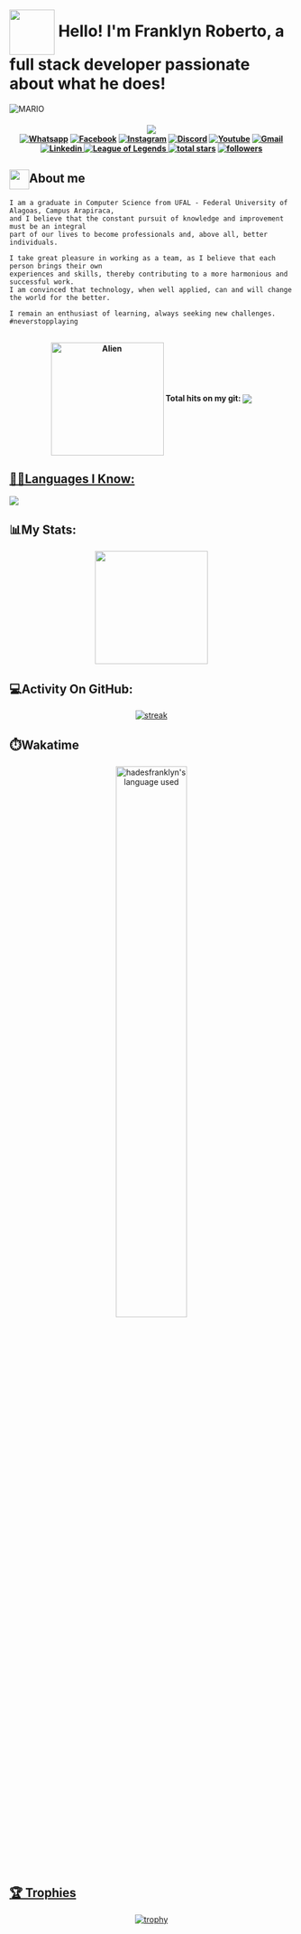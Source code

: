 # <img align="center" src="https://raw.githubusercontent.com/hadesfranklyn/hadesfranklyn/master/welcome.gif" width="80px"> Hello! I'm Franklyn Roberto, a full stack developer passionate about what he does!
  
![MARIO](https://user-images.githubusercontent.com/70382532/138322189-2db8df52-9dcb-40a0-88a8-c365466bd33d.gif)
          
<h4 align="center">       
<img src="https://readme-typing-svg.herokuapp.com?color=E22FE4&width=380&height=45&lines=Welcome!;Open+source+enthusiast;Nice+to+meet+you...&center=true"></a>
    <div>
        <a href="https://api.whatsapp.com/send?phone=82999915558"><img src="https://img.shields.io/badge/Whatsapp-1FA413?style=for-the-badge&logo=whatsapp&logoColor=white" title="Whatsapp"/></a>
        <a href="https://www.facebook.com/FranklynRobertoDaSilva"><img src="https://img.shields.io/badge/facebook-3982e4?style=for-the-badge&logo=facebook&logoColor=white" title="Facebook" /></a>
        <a href="https://www.instagram.com/franklyn_r.s" target="_blank"><img src="https://img.shields.io/badge/-Instagram-%23E4405F?style=for-the-badge&logo=instagram&logoColor=white" target="_blank" title="Instagram"/></a>
        <a href="https://discord.gg/CTUjFnsz" target="_blank"><img src="https://img.shields.io/badge/Discord-7289DA?style=for-the-badge&logo=discord&logoColor=white" target="_blank" title="Discord"/></a>
        <a href="https://www.youtube.com/channel/UCSppGbotlcDQ17B-7Dw4Gog"><img src="https://img.shields.io/badge/YouTube-FF0000?style=for-the-badge&logo=youtube&logoColor=white" title="Youtube" /></a>
        <a href="mailto:franklyn.silva@arapiraca.ufal.br"><img src="https://img.shields.io/badge/Gmail-D14836?style=for-the-badge&logo=gmail&logoColor=white"  title="Gmail"/></a>
        <a href="https://www.linkedin.com/in/franklyn-roberto-da-silva-9b6a871a8/" target="_blank"><img src="https://img.shields.io/badge/-LinkedIn-%230077B5?style=for-the-badge&logo=linkedin&logoColor=white" target="_blank" title="Linkedin"/>
        </a>
        <a href="https://www.leagueofgraphs.com/pt/summoner/br/IlI+Axel+IlI" target="_blank"><img src="https://img.shields.io/badge/Riot_Games-D32936?style=for-the-badge&logo=riot-games&logoColor=white" target="_blank" title="League of Legends"/>
        </a>
        <a href="https://github.com/hadesfranklyn?tab=repositories&sort=stargazers">
        <img alt="total stars" title="Total stars on GitHub" src="https://custom-icon-badges.demolab.com/github/stars/hadesfranklyn?color=B8B92B&style=for-the-badge&labelColor=959532&logo=star"/></a>
   <a href="https://github.com/thinkright20"><img alt="followers" title="Follow me on Github" src="https://img.shields.io/github/followers/hadesfranklyn?color=236ad3&style=for-the-badge&logo=github&label=Follow"/></a>
    </div>
</h4>
 
## <img align="center" src="https://raw.githubusercontent.com/hadesfranklyn/hadesfranklyn/master/manopla.gif" width="35px" height="35"/>About me

```
I am a graduate in Computer Science from UFAL - Federal University of Alagoas, Campus Arapiraca,
and I believe that the constant pursuit of knowledge and improvement must be an integral
part of our lives to become professionals and, above all, better individuals.

I take great pleasure in working as a team, as I believe that each person brings their own
experiences and skills, thereby contributing to a more harmonious and successful work.
I am convinced that technology, when well applied, can and will change the world for the better.

I remain an enthusiast of learning, always seeking new challenges. #neverstopplaying
```

##
<div align="center">
<h4><img align="center"  alt="Alien" width="200" height="200" src="https://64.media.tumblr.com/7d6c6006d54d3f32a22badac769049e3/tumblr_inline_ojj9i5v6wV1sp1kfz_500.gifv"> Total hits on my git:  <img align="center" src="https://profile-counter.glitch.me/hadesfranklyn/count.svg"></h4>
</div>
<!-- <i> <strong>👀 Total de visitas no meu git:</strong> </i>  ![Visitor Badge](https://visitor-badge.laobi.icu/badge?page_id=hadesfranklyn.hadesfranklyn) -->

##

<div>
  <a href="https://github.com/hadesfranklyn">
</div>

## 👩‍💻Languages I Know:

<p align="left"> <a href="https://github.com/hadesfranklyn"><img src="https://skillicons.dev/icons?i=vscode,eclipse,spring,androidstudio,postman,github,git,mongodb,mysql,ts,js,css,html,express,nextjs,electron,bootstrap,react,nodejs,java,"> </a> </p>

## 📊My Stats:

<p align="center">
<img height="200px" src="https://github-readme-stats.vercel.app/api?username=hadesfranklyn&hide_border=true&show_icons=true&count_private=true&theme=gruvbox&bg_color=151515">
</p>

## 💻Activity On GitHub:

<p align="center">
  <a href="https://github.com/Thinkright20">      
<img title="stats" alt="streak" src="https://github-readme-streak-stats.herokuapp.com/?user=hadesfranklyn&theme=dark&hide_border=true&stroke=f53b3b"/>
</a> 
</p>

## ⏱️Wakatime

<p align="center">
<a  href="https://github.com/anuraghazra/github-readme-stats"><img alt="hadesfranklyn's language used" width=50% src="https://github-readme-stats.vercel.app/api/wakatime?username=hadesfranklyn&theme=dark&layout=compact"/>
</p>

## 🏆 Trophies
 
<div align="center"> 
     
[![trophy](https://github-profile-trophy.vercel.app/?username=hadesfranklyn&theme=dracula&row=1&no-frame=true)](https://github.com/hadesfranklyn/github-profile-trophy)

</div>



<!--## 🐍 Snake

![snake animation](https://github.com/hadesfranklyn/hadesfranklyn/blob/output/github-contribution-grid-snake2.svg) -->

